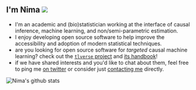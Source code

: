 ## I'm Nima ![](https://komarev.com/ghpvc/?username=nhejazi&color=green)

- I'm an academic and (bio)statistician working at the interface of causal
  inference, machine learning, and non/semi-parametric estimation.
- I enjoy developing open source software to help improve the accessibility
  and adoption of modern statistical techniques.
- are you looking for open source software for _targeted_ causal machine
  learning? check out the [`tlverse` project](https://github.com/tlverse) and
  [its handbook](https://tlverse.org/tlverse-handbook)!
- if we have shared interests and you'd like to chat about them, feel free to
  ping me [on twitter](https://twitter.com/nshejazi) or consider just
  [contacting me](https://nimahejazi.org/#contact) directly.

![Nima's github stats](https://github-readme-stats.vercel.app/api?username=nhejazi&show_icons=true&count_private=true&theme=radical)
